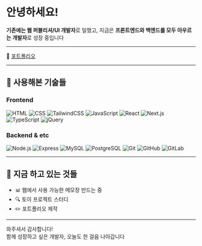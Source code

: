 # 안녕하세요!

**기존에는 웹 퍼블리셔/UI 개발자**로 일했고,
지금은 **프론트엔드와 백엔드를 모두 아우르는 개발자**로 성장 중입니다

---

🔗 [포트폴리오](https://kim-jaeseung.github.io/who/)

---
## 🔧 사용해본 기술들

### Frontend

![HTML](https://img.shields.io/badge/HTML-E34F26?style=for-the-badge&logo=html5&logoColor=white)
![CSS](https://img.shields.io/badge/CSS-1572B6?style=for-the-badge&logo=css3&logoColor=white)
![TailwindCSS](https://img.shields.io/badge/TailwindCSS-06B6D4?style=for-the-badge&logo=tailwindcss&logoColor=white)
![JavaScript](https://img.shields.io/badge/JavaScript-F7DF1E?style=for-the-badge&logo=javascript&logoColor=black)
![React](https://img.shields.io/badge/React-61DAFB?style=for-the-badge&logo=react&logoColor=black)
![Next.js](https://img.shields.io/badge/Next.js-000000?style=for-the-badge&logo=next.js&logoColor=white)
![TypeScript](https://img.shields.io/badge/TypeScript-3178C6?style=for-the-badge&logo=typescript&logoColor=white)
![jQuery](https://img.shields.io/badge/jQuery-0769AD?style=for-the-badge&logo=jquery&logoColor=white)

### Backend & etc

![Node.js](https://img.shields.io/badge/Node.js-339933?style=for-the-badge&logo=node.js&logoColor=white)
![Express](https://img.shields.io/badge/Express-000000?style=for-the-badge&logo=express&logoColor=white)
![MySQL](https://img.shields.io/badge/MySQL-4479A1?style=for-the-badge&logo=mysql&logoColor=white)
![PostgreSQL](https://img.shields.io/badge/PostgreSQL-4169E1?style=for-the-badge&logo=postgresql&logoColor=white)
![Git](https://img.shields.io/badge/Git-F05032?style=for-the-badge&logo=git&logoColor=white)
![GitHub](https://img.shields.io/badge/GitHub-181717?style=for-the-badge&logo=github&logoColor=white)
![GitLab](https://img.shields.io/badge/GitLab-FC6D26?style=for-the-badge&logo=gitlab&logoColor=white)



---

## 🧪 지금 하고 있는 것들

- 📊 웹에서 사용 가능한 메모장 만드는 중
- 🔍 토이 프로젝트 스터디
- ✏️ 포트폴리오 제작

---

와주셔서 감사합니다!  
함께 성장하고 싶은 개발자, 오늘도 한 걸음 나아갑니다
